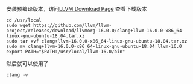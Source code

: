 安装预编译版本，访问[LLVM Download Page](https://releases.llvm.org/download.html) 查看下载版本

```
cd /usr/local
sudo wget https://github.com/llvm/llvm-project/releases/download/llvmorg-16.0.0/clang+llvm-16.0.0-x86_64-linux-gnu-ubuntu-18.04.tar.xz
sudo tar xvf clang+llvm-16.0.0-x86_64-linux-gnu-ubuntu-18.04.tar.xz
sudo mv clang+llvm-16.0.0-x86_64-linux-gnu-ubuntu-18.04 llvm-16.0
export PATH="$PATH:/usr/local/llvm-16.0/bin"
```

然后就可以使用了
```
clang -v
```

